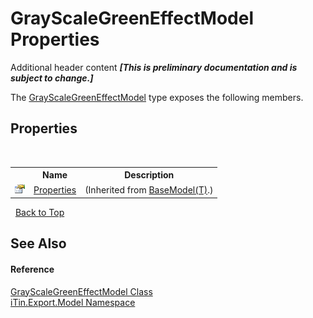 # GrayScaleGreenEffectModel Properties
Additional header content _**\[This is preliminary documentation and is subject to change.\]**_

The <a href="ebcc8caf-2244-280a-a886-c3a78ddbb8bb">GrayScaleGreenEffectModel</a> type exposes the following members.


## Properties
&nbsp;<table><tr><th></th><th>Name</th><th>Description</th></tr><tr><td>![Public property](media/pubproperty.gif "Public property")</td><td><a href="7e88785e-5670-4515-defa-d3f60ae16111">Properties</a></td><td> (Inherited from <a href="6632f561-4175-f1f2-939c-ac8b10159529">BaseModel(T)</a>.)</td></tr></table>&nbsp;
<a href="#grayscalegreeneffectmodel-properties">Back to Top</a>

## See Also


#### Reference
<a href="ebcc8caf-2244-280a-a886-c3a78ddbb8bb">GrayScaleGreenEffectModel Class</a><br /><a href="ef57ffcc-e95e-b212-5a46-9aa6f5a3511f">iTin.Export.Model Namespace</a><br />